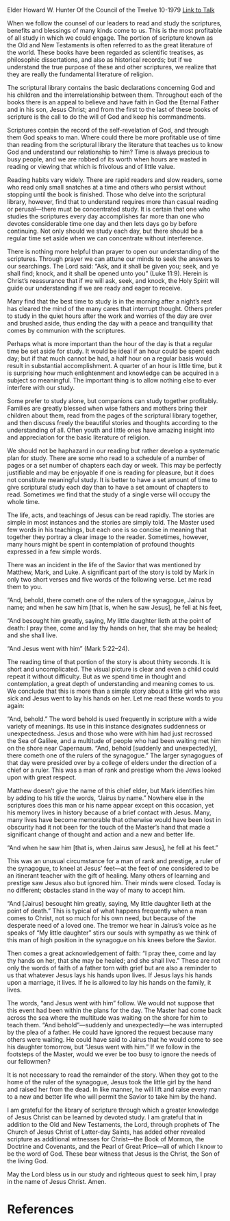 Elder Howard W. Hunter
Of the Council of the Twelve
10-1979
[Link to Talk](https://www.churchofjesuschrist.org/study/general-conference/1979/10/reading-the-scriptures?lang=eng)

When we follow the counsel of our leaders to read and study the scriptures, benefits and blessings of many kinds come to us. This is the most profitable of all study in which we could engage. The portion of scripture known as the Old and New Testaments is often referred to as the great literature of the world. These books have been regarded as scientific treatises, as philosophic dissertations, and also as historical records; but if we understand the true purpose of these and other scriptures, we realize that they are really the fundamental literature of religion.

The scriptural library contains the basic declarations concerning God and his children and the interrelationship between them. Throughout each of the books there is an appeal to believe and have faith in God the Eternal Father and in his son, Jesus Christ; and from the first to the last of these books of scripture is the call to do the will of God and keep his commandments.

Scriptures contain the record of the self-revelation of God, and through them God speaks to man. Where could there be more profitable use of time than reading from the scriptural library the literature that teaches us to know God and understand our relationship to him? Time is always precious to busy people, and we are robbed of its worth when hours are wasted in reading or viewing that which is frivolous and of little value.

Reading habits vary widely. There are rapid readers and slow readers, some who read only small snatches at a time and others who persist without stopping until the book is finished. Those who delve into the scriptural library, however, find that to understand requires more than casual reading or perusal—there must be concentrated study. It is certain that one who studies the scriptures every day accomplishes far more than one who devotes considerable time one day and then lets days go by before continuing. Not only should we study each day, but there should be a regular time set aside when we can concentrate without interference.

There is nothing more helpful than prayer to open our understanding of the scriptures. Through prayer we can attune our minds to seek the answers to our searchings. The Lord said: “Ask, and it shall be given you; seek, and ye shall find; knock, and it shall be opened unto you” (Luke 11:9). Herein is Christ’s reassurance that if we will ask, seek, and knock, the Holy Spirit will guide our understanding if we are ready and eager to receive.

Many find that the best time to study is in the morning after a night’s rest has cleared the mind of the many cares that interrupt thought. Others prefer to study in the quiet hours after the work and worries of the day are over and brushed aside, thus ending the day with a peace and tranquillity that comes by communion with the scriptures.

Perhaps what is more important than the hour of the day is that a regular time be set aside for study. It would be ideal if an hour could be spent each day; but if that much cannot be had, a half hour on a regular basis would result in substantial accomplishment. A quarter of an hour is little time, but it is surprising how much enlightenment and knowledge can be acquired in a subject so meaningful. The important thing is to allow nothing else to ever interfere with our study.

Some prefer to study alone, but companions can study together profitably. Families are greatly blessed when wise fathers and mothers bring their children about them, read from the pages of the scriptural library together, and then discuss freely the beautiful stories and thoughts according to the understanding of all. Often youth and little ones have amazing insight into and appreciation for the basic literature of religion.

We should not be haphazard in our reading but rather develop a systematic plan for study. There are some who read to a schedule of a number of pages or a set number of chapters each day or week. This may be perfectly justifiable and may be enjoyable if one is reading for pleasure, but it does not constitute meaningful study. It is better to have a set amount of time to give scriptural study each day than to have a set amount of chapters to read. Sometimes we find that the study of a single verse will occupy the whole time.

The life, acts, and teachings of Jesus can be read rapidly. The stories are simple in most instances and the stories are simply told. The Master used few words in his teachings, but each one is so concise in meaning that together they portray a clear image to the reader. Sometimes, however, many hours might be spent in contemplation of profound thoughts expressed in a few simple words.

There was an incident in the life of the Savior that was mentioned by Matthew, Mark, and Luke. A significant part of the story is told by Mark in only two short verses and five words of the following verse. Let me read them to you.

“And, behold, there cometh one of the rulers of the synagogue, Jairus by name; and when he saw him [that is, when he saw Jesus], he fell at his feet,

“And besought him greatly, saying, My little daughter lieth at the point of death: I pray thee, come and lay thy hands on her, that she may be healed; and she shall live.

“And Jesus went with him” (Mark 5:22–24).

The reading time of that portion of the story is about thirty seconds. It is short and uncomplicated. The visual picture is clear and even a child could repeat it without difficulty. But as we spend time in thought and contemplation, a great depth of understanding and meaning comes to us. We conclude that this is more than a simple story about a little girl who was sick and Jesus went to lay his hands on her. Let me read these words to you again:

“And, behold.” The word behold is used frequently in scripture with a wide variety of meanings. Its use in this instance designates suddenness or unexpectedness. Jesus and those who were with him had just recrossed the Sea of Galilee, and a multitude of people who had been waiting met him on the shore near Capernaum. “And, behold [suddenly and unexpectedly], there cometh one of the rulers of the synagogue.” The larger synagogues of that day were presided over by a college of elders under the direction of a chief or a ruler. This was a man of rank and prestige whom the Jews looked upon with great respect.

Matthew doesn’t give the name of this chief elder, but Mark identifies him by adding to his title the words, “Jairus by name.” Nowhere else in the scriptures does this man or his name appear except on this occasion, yet his memory lives in history because of a brief contact with Jesus. Many, many lives have become memorable that otherwise would have been lost in obscurity had it not been for the touch of the Master’s hand that made a significant change of thought and action and a new and better life.

“And when he saw him [that is, when Jairus saw Jesus], he fell at his feet.”

This was an unusual circumstance for a man of rank and prestige, a ruler of the synagogue, to kneel at Jesus’ feet—at the feet of one considered to be an itinerant teacher with the gift of healing. Many others of learning and prestige saw Jesus also but ignored him. Their minds were closed. Today is no different; obstacles stand in the way of many to accept him.

“And [Jairus] besought him greatly, saying, My little daughter lieth at the point of death.” This is typical of what happens frequently when a man comes to Christ, not so much for his own need, but because of the desperate need of a loved one. The tremor we hear in Jairus’s voice as he speaks of “My little daughter” stirs our souls with sympathy as we think of this man of high position in the synagogue on his knees before the Savior.

Then comes a great acknowledgement of faith: “I pray thee, come and lay thy hands on her, that she may be healed; and she shall live.” These are not only the words of faith of a father torn with grief but are also a reminder to us that whatever Jesus lays his hands upon lives. If Jesus lays his hands upon a marriage, it lives. If he is allowed to lay his hands on the family, it lives.

The words, “and Jesus went with him” follow. We would not suppose that this event had been within the plans for the day. The Master had come back across the sea where the multitude was waiting on the shore for him to teach them. “And behold”—suddenly and unexpectedly—he was interrupted by the plea of a father. He could have ignored the request because many others were waiting. He could have said to Jairus that he would come to see his daughter tomorrow, but “Jesus went with him.” If we follow in the footsteps of the Master, would we ever be too busy to ignore the needs of our fellowmen?

It is not necessary to read the remainder of the story. When they got to the home of the ruler of the synagogue, Jesus took the little girl by the hand and raised her from the dead. In like manner, he will lift and raise every man to a new and better life who will permit the Savior to take him by the hand.

I am grateful for the library of scripture through which a greater knowledge of Jesus Christ can be learned by devoted study. I am grateful that in addition to the Old and New Testaments, the Lord, through prophets of The Church of Jesus Christ of Latter-day Saints, has added other revealed scripture as additional witnesses for Christ—the Book of Mormon, the Doctrine and Covenants, and the Pearl of Great Price—all of which I know to be the word of God. These bear witness that Jesus is the Christ, the Son of the living God.

May the Lord bless us in our study and righteous quest to seek him, I pray in the name of Jesus Christ. Amen.

# References
